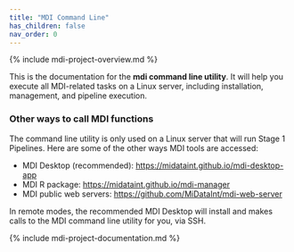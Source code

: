 ```yaml
---
title: "MDI Command Line"
has_children: false
nav_order: 0
---
```


{% include mdi-project-overview.md %} 

This is the documentation for the **mdi command line utility**.
It will help you execute all MDI-related tasks on a Linux server, 
including installation, management, and pipeline execution.

### Other ways to call MDI functions

The command line utility is only
used on a Linux server that will run Stage 1 Pipelines.
Here are some of the other ways MDI tools are accessed:

- MDI Desktop (recommended): <https://midataint.github.io/mdi-desktop-app>
- MDI R package: <https://midataint.github.io/mdi-manager>
- MDI public web servers: <https://github.com/MiDataInt/mdi-web-server>

In remote modes, the recommended MDI Desktop will install
and makes calls to the MDI command line utility for you, via SSH. 

{% include mdi-project-documentation.md %}

